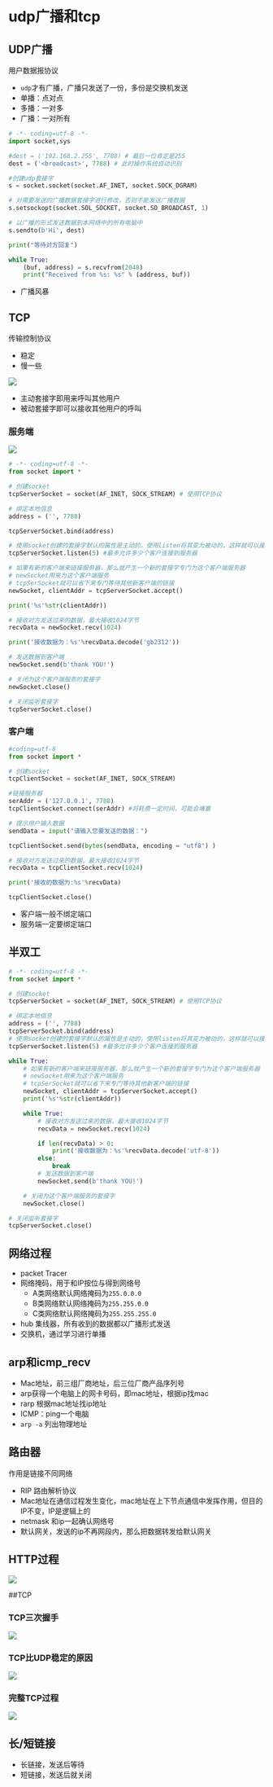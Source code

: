 # udp广播和tcp

## UDP广播

用户数据报协议

* `udp`才有广播，广播只发送了一份，多份是交换机发送
* 单播：点对点
* 多播：一对多
* 广播：一对所有

```python
# -*- coding=utf-8 -*-
import socket,sys

#dest = ('192.168.2.255', 7788) # 最后一位肯定是255
dest = ('<broadcast>', 7788) # 此时操作系统自动识别

#创建udp套接字
s = socket.socket(socket.AF_INET, socket.SOCK_DGRAM)

# 对需要发送的广播数据套接字进行修改，否则不能发送广播数据
s.setsockopt(socket.SOL_SOCKET, socket.SO_BROADCAST, 1)

# 以广播的形式发送数据到本网络中的所有电脑中
s.sendto(b'Hi', dest)

print("等待对方回复")

while True:
    (buf, address) = s.recvfrom(2048)
    print("Received from %s: %s" % (address, buf))
```

* 广播风暴

## TCP

传输控制协议

* 稳定
* 慢一些

![](./img/tcp通信.png)

* 主动套接字即用来呼叫其他用户
* 被动套接字即可以接收其他用户的呼叫

### 服务端

![](./img/socket.jpg)

````python
# -*- coding=utf-8 -*-
from socket import *

# 创建socket
tcpServerSocket = socket(AF_INET, SOCK_STREAM) # 使用TCP协议

# 绑定本地信息
address = ('', 7788)

tcpServerSocket.bind(address)

# 使用socket创建的套接字默认的属性是主动的，使用listen将其变为被动的，这样就可以接收
tcpServerSocket.listen(5) #最多允许多少个客户连接到服务器

# 如果有新的客户端来链接服务器，那么就产生一个新的套接字专门为这个客户端服务器
# newSocket用来为这个客户端服务
# tcpSerSocket就可以省下来专门等待其他新客户端的链接
newSocket, clientAddr = tcpServerSocket.accept()

print('%s'%str(clientAddr))

# 接收对方发送过来的数据，最大接收1024字节
recvData = newSocket.recv(1024)

print('接收数据为：%s'%recvData.decode('gb2312'))

# 发送数据到客户端
newSocket.send(b'thank YOU!')

# 关闭为这个客户端服务的套接字
newSocket.close()

# 关闭监听套接字
tcpServerSocket.close()
````

### 客户端

```python
#coding=utf-8
from socket import *

# 创建socket
tcpClientSocket = socket(AF_INET, SOCK_STREAM)

#链接服务器
serAddr = ('127.0.0.1', 7788)
tcpClientSocket.connect(serAddr) #将耗费一定时间，可能会堵塞

# 提示用户输入数据
sendData = input("请输入您要发送的数据：")

tcpClientSocket.send(bytes(sendData, encoding = "utf8") )

# 接收对方发送过来的数据，最大接收1024字节
recvData = tcpClientSocket.recv(1024)

print('接收的数据为:%s'%recvData)

tcpClientSocket.close()
```

* 客户端一般不绑定端口
* 服务端一定要绑定端口

## 半双工

```python
# -*- coding=utf-8 -*-
from socket import *

# 创建socket
tcpServerSocket = socket(AF_INET, SOCK_STREAM) # 使用TCP协议

# 绑定本地信息
address = ('', 7788)
tcpServerSocket.bind(address)
# 使用socket创建的套接字默认的属性是主动的，使用listen将其变为被动的，这样就可以接收
tcpServerSocket.listen(5) #最多允许多少个客户连接到服务器

while True:
    # 如果有新的客户端来链接服务器，那么就产生一个新的套接字专门为这个客户端服务器
    # newSocket用来为这个客户端服务
    # tcpSerSocket就可以省下来专门等待其他新客户端的链接
    newSocket, clientAddr = tcpServerSocket.accept()
    print('%s'%str(clientAddr))

    while True:
        # 接收对方发送过来的数据，最大接收1024字节
        recvData = newSocket.recv(1024)

        if len(recvData) > 0:
            print('接收数据为：%s'%recvData.decode('utf-8'))
        else:
            break
        # 发送数据到客户端
        newSocket.send(b'thank YOU!')

    # 关闭为这个客户端服务的套接字
    newSocket.close()

# 关闭监听套接字
tcpServerSocket.close()
```

## 网络过程

* packet Tracer
* 网络掩码，用于和IP按位与得到网络号
  * A类网络默认网络掩码为`255.0.0.0`
  * B类网络默认网络掩码为`255.255.0.0`
  * C类网络默认网络掩码为`255.255.255.0`
* hub 集线器，所有收到的数据都以广播形式发送
* 交换机，通过学习进行单播


## arp和icmp_recv

* Mac地址，前三组厂商地址，后三位厂商产品序列号
* arp获得一个电脑上的网卡号码，即mac地址，根据ip找mac
* rarp 根据mac地址找ip地址
* ICMP：ping一个电脑
* `arp -a` 列出物理地址

## 路由器

作用是链接不同网络

* RIP 路由解析协议
* Mac地址在通信过程发生变化，mac地址在上下节点通信中发挥作用，但目的IP不变，IP是逻辑上的
* netmask 和ip一起确认网络号
* 默认网关，发送的ip不再网段内，那么把数据转发给默认网关


## HTTP过程

![](./img/baidu.png)

##TCP

### TCP三次握手

![](./img/tcpthreehead.png)

### TCP比UDP稳定的原因

![](./img/tcp比udp稳定的原因.png)

### 完整TCP过程

![](./img/tcp完整过程.png)

## 长/短链接

* 长链接，发送后等待
* 短链接，发送后就关闭